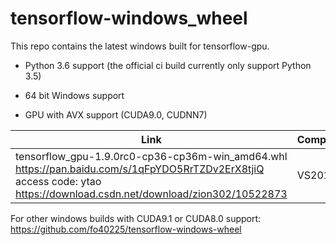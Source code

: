 # tensorflow-windows_wheel

This repo contains the latest windows built for tensorflow-gpu.

- Python 3.6 support (the official ci build currently only support Python 3.5)

- 64 bit Windows support

- GPU with AVX support (CUDA9.0, CUDNN7)

| Link | Compiler | CUDA/cuDNN | SIMD | Notes |
|-|-|-|-|-|
| tensorflow_gpu-1.9.0rc0-cp36-cp36m-win_amd64.whl https://pan.baidu.com/s/1qFpYDO5RrTZDv2ErX8tjiQ  access code: ytao   https://download.csdn.net/download/zion302/10522873| VS2015 | 9.0/7 | x86_64 / AVX| Python 3.6/Compute 5.0 |

For other windows builds with CUDA9.1 or CUDA8.0 support: https://github.com/fo40225/tensorflow-windows-wheel
